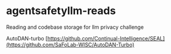 # agentsafetyllm-reads
Reading and codebase storage for llm privacy challenge 

AutoDAN-turbo
[https://github.com/Continual-Intelligence/SEAL](https://github.com/SaFoLab-WISC/AutoDAN-Turbo)
